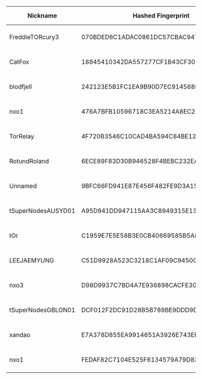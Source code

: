 | Nickname |  Hashed Fingerprint	| Or Addresses | Contact | Running | Flags | Last Seen | First Seen | Last Restarted | Advertised Bandwidth | Platform | Version | Version Status | Recommended Version | Verified hostnames | Exit policy |
|---|---|---|---|---|---|---|---|---|---|---|---|---|---|---|---|
|FreddieTORcury3 | 070BDED6C1ADAC0861DC57CBAC947D45FFF71FDA | ["76.67.43.70:9052"] | 0xFFFFFFFF Sexy Steve skelly1178@proton.me | false | Running, V2Dir, Valid | 2025-07-31 03:00:00 | 2025-07-31 02:00:00 | 2025-07-31 02:57:17 | 0 | Tor 0.4.8.12 on Linux | 0.4.8.12 | recommended | true | ["bras-base-clwdon2201w-grc-33-76-67-43-70.dsl.bell.ca"] | ["reject *:*"]|
|CatFox | 18845410342DA557277CF1B43CF300CBB3DCB1F8 | ["94.131.104.135:9001"] | CatFoxLV@protonmail.com | true | Running, Valid | 2025-07-31 13:00:00 | 2025-07-31 09:00:00 | 2025-07-31 08:41:16 | 0 | Tor 0.4.8.17 on Linux | 0.4.8.17 | recommended | true | N/A | ["reject *:*"]|
|blodfjell | 242123E5B1FC1EA9B90D7EC914568D16BBF30913 | ["65.108.220.253:443"] | lemonsqu33ze@pm.me | true | Running, V2Dir, Valid | 2025-07-31 13:00:00 | 2025-07-31 09:00:00 | 2025-07-31 08:04:58 | 0 | Tor 0.4.8.16 on Linux | 0.4.8.16 | recommended | true | ["static.253.220.108.65.clients.your-server.de"] | ["reject *:*"]|
|nxo1 | 476A7BFB10596718C3EA5214A8EC2E02A46D2319 | ["185.130.46.89:9001"] | info@nexusocean.org | false | Running, V2Dir, Valid | 2025-07-31 12:00:00 | 2025-07-31 01:00:00 | 2025-07-31 11:19:40 | 0 | Tor 0.4.8.17 on Linux | 0.4.8.17 | recommended | true | N/A | ["reject *:*"]|
|TorRelay | 4F720B3546C10CAD4BA594C84BE125EF2852FCB8 | ["138.3.254.17:9001"] | rdg7cy8syhdqv4@gmail.com | true | Running, V2Dir, Valid | 2025-07-31 13:00:00 | 2025-07-31 06:00:00 | 2025-07-31 05:15:44 | 0 | Tor 0.4.8.17 on Linux | 0.4.8.17 | recommended | true | N/A | ["reject *:*"]|
|RotundRoland | 6ECE89F83D30B946528F4BEBC232EABD1274F9F7 | ["188.68.42.13:9001","[2a03:4000:17:a80:b4c1:4bff:fe47:7059]:9001"] | Tom Hodson beer.livings_7d@icloud.com | true | Running, Valid | 2025-07-31 13:00:00 | 2025-07-31 10:00:00 | 2025-07-31 08:51:43 | 0 | Tor 0.4.8.17 on Linux | 0.4.8.17 | recommended | true | ["v2202504265438329952.supersrv.de"] | ["reject *:*"]|
|Unnamed | 9BFC66FD941E87E456F482FE9D3A15F142E91681 | ["164.92.216.76:42491"] | N/A | true | Running, V2Dir, Valid | 2025-07-31 13:00:00 | 2025-07-31 10:00:00 | 2025-07-31 09:36:39 | 0 | Tor 0.4.8.17 on Linux | 0.4.8.17 | recommended | true | N/A | ["reject *:*"]|
|tSuperNodesAUSYD01 | A95D941DD947115AA3C8949315E139574B7F63CD | ["172.105.191.74:9001","[2400:8907::2000:73ff:fe2b:714c]:9050"] | torsupernodes@protonmail.com | true | Running, V2Dir, Valid | 2025-07-31 13:00:00 | 2025-07-31 13:00:00 | 2025-07-31 12:19:00 | 0 | Tor 0.4.8.17 on Linux | 0.4.8.17 | recommended | true | ["172-105-191-74.ip.linodeusercontent.com"] | ["reject *:*"]|
|tOr | C1959E7E5E58B3E0CB40669585B5A8119CB4BD07 | ["185.16.39.76:13374","[2a03:cfc0:8000:13::b910:274c]:13374"] | none | true | Running, V2Dir, Valid | 2025-07-31 13:00:00 | 2025-07-31 09:00:00 | 2025-07-31 08:16:02 | 0 | Tor 0.4.8.17 on Linux | 0.4.8.17 | recommended | true | ["server.0xc0d3.cc"] | ["reject *:*"]|
|LEEJAEMYUNG | C51D9928A523C3218C1AF09C9450CEA93955E033 | ["211.213.64.92:9001"] | tor.cameo571@passinbox.com | true | Running, Valid | 2025-07-31 13:00:00 | 2025-07-31 06:00:00 | 2025-07-31 12:22:20 | 0 | Tor 0.4.8.17 on Linux | 0.4.8.17 | recommended | true | N/A | ["reject *:*"]|
|nxo3 | D98D9937C7BD4A7E936898CACFE3030FC672C88D | ["185.130.47.76:9001","[2a07:e03:3:20::1]:9001"] | info@nexusocean.org | true | Running, V2Dir, Valid | 2025-07-31 13:00:00 | 2025-07-31 12:00:00 | 2025-07-31 11:55:11 | 0 | Tor 0.4.8.10 on Linux | 0.4.8.10 | recommended | true | N/A | ["reject *:*"]|
|tSuperNodesGBLON01 | DCF012F2DC91D28B5B789BE9DDD9D398093B73CA | ["172.237.108.116:9001","[2600:3c13::2000:70ff:fe67:9639]:9050"] | torsupernodes@protonmail.com | true | Running, V2Dir, Valid | 2025-07-31 13:00:00 | 2025-07-31 12:00:00 | 2025-07-31 12:17:28 | 0 | Tor 0.4.8.17 on Linux | 0.4.8.17 | recommended | true | ["172-237-108-116.ip.linodeusercontent.com"] | ["reject *:*"]|
|xandao | E7A378D855EA9914651A3926E743EEBB237D0E15 | ["194.58.38.55:443","[2605:e440:24::1:1a6]:443"] | pt@eh.ladrao | true | Running, V2Dir, Valid | 2025-07-31 13:00:00 | 2025-07-31 06:00:00 | 2025-07-31 04:28:29 | 0 | Tor 0.4.8.10 on Linux | 0.4.8.10 | recommended | true | N/A | ["reject *:*"]|
|nxo1 | FEDAF82C7104E525F6134579A79D837AFDC9C80D | ["185.130.46.89:9001","[2a07:e01:3:3da::1]:9001"] | info@nexusocean.org | true | Running, V2Dir, Valid | 2025-07-31 13:00:00 | 2025-07-31 12:00:00 | 2025-07-31 11:55:19 | 0 | Tor 0.4.8.10 on Linux | 0.4.8.10 | recommended | true | N/A | ["reject *:*"]|
